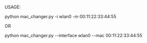 USAGE:

python mac_changer.py -i wlan0 -m 00:11:22:33:44:55

OR

python mac_changer.py --interface wlan0 --mac 00:11:22:33:44:55


